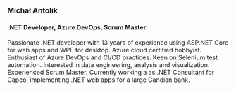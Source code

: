 ### Michał Antolik

#### .NET Developer, Azure DevOps, Scrum Master

Passionate .NET developer with 13 years of experience using ASP.NET Core for web apps and WPF for desktop. Azure cloud certified hobbyist. Enthusiast of Azure DevOps and CI/CD practices. Keen on Selenium test automation. Interested in data engineering, analysis and visualization. Experienced Scrum Master. Currently working a as .NET Consultant for Capco, implementing .NET web apps for a large Candian bank.


<!--
**michalantolik/michalantolik** is a ✨ _special_ ✨ repository because its `README.md` (this file) appears on your GitHub profile.

Here are some ideas to get you started:

- 🔭 I’m currently working on ...
- 🌱 I’m currently learning ...
- 👯 I’m looking to collaborate on ...
- 🤔 I’m looking for help with ...
- 💬 Ask me about ...
- 📫 How to reach me: ...
- 😄 Pronouns: ...
- ⚡ Fun fact: ...
-->
